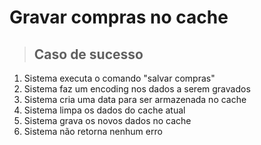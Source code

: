 # Gravar compras no cache

> ## Caso de sucesso
1. Sistema executa o comando "salvar compras"
2. Sistema faz um encoding nos dados a serem gravados
3. Sistema cria uma data para ser armazenada no cache
4. Sistema limpa os dados do cache atual
5. Sistema grava os novos dados no cache
6. Sistema não retorna nenhum erro
